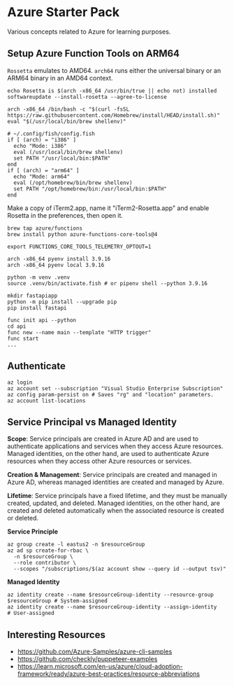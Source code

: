 # Azure Starter Pack

Various concepts related to Azure for learning purposes.


## Setup Azure Function Tools on ARM64

`Rossetta` emulates to AMD64.
`arch64` runs either the universal binary or an ARM64 binary in an AMD64 context.

```shell
echo Rosetta is $(arch -x86_64 /usr/bin/true || echo not) installed
softwareupdate --install-rosetta --agree-to-license

arch -x86_64 /bin/bash -c "$(curl -fsSL https://raw.githubusercontent.com/Homebrew/install/HEAD/install.sh)"
eval "$(/usr/local/bin/brew shellenv)"
```

```shell
# ~/.config/fish/config.fish
if [ (arch) = "i386" ]
  echo "Mode: i386"
  eval (/usr/local/bin/brew shellenv)
  set PATH "/usr/local/bin:$PATH"
end
if [ (arch) = "arm64" ]
  echo "Mode: arm64"
  eval (/opt/homebrew/bin/brew shellenv)
  set PATH "/opt/homebrew/bin:/usr/local/bin:$PATH"
end
```

Make a copy of iTerm2.app, name it "iTerm2-Rosetta.app" and enable Rosetta in the preferences, then
open it.

```shell
brew tap azure/functions
brew install python azure-functions-core-tools@4
```

```shell
export FUNCTIONS_CORE_TOOLS_TELEMETRY_OPTOUT=1

arch -x86_64 pyenv install 3.9.16
arch -x86_64 pyenv local 3.9.16
```

```shell
python -m venv .venv
source .venv/bin/activate.fish # or pipenv shell --python 3.9.16
```

```shell
mkdir fastapiapp
python -m pip install --upgrade pip
pip install fastapi

func init api --python
cd api
func new --name main --template "HTTP trigger"
func start
...
```

## Authenticate

```shell
az login
az account set --subscription "Visual Studio Enterprise Subscription"
az config param-persist on # Saves "rg" and "location" parameters.
az account list-locations
```

## Service Principal vs Managed Identity

**Scope**: Service principals are created in Azure AD and are used to authenticate applications and services when they access Azure resources. Managed identities, on the other hand, are used to authenticate Azure resources when they access other Azure resources or services.

**Creation & Management**: Service principals are created and managed in Azure AD, whereas managed identities are created and managed by Azure.

**Lifetime**: Service principals have a fixed lifetime, and they must be manually created, updated, and deleted. Managed identities, on the other hand, are created and deleted automatically when the associated resource is created or deleted.

**Service Principle**
```shell
az group create -l eastus2 -n $resourceGroup
az ad sp create-for-rbac \
  -n $resourceGroup \
  --role contributor \
  --scopes "/subscriptions/$(az account show --query id --output tsv)"
```

**Managed Identity**
```shell
az identity create --name $resourceGroup-identity --resource-group $resourceGroup # System-assigned
az identity create --name $resourceGroup-identity --assign-identity               # User-assigned
```

## Interesting Resources

* https://github.com/Azure-Samples/azure-cli-samples
* https://github.com/checkly/puppeteer-examples
* https://learn.microsoft.com/en-us/azure/cloud-adoption-framework/ready/azure-best-practices/resource-abbreviations
